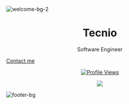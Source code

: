 ![welcome-bg-2](https://user-images.githubusercontent.com/50290580/124369381-11ed1800-dc74-11eb-90a9-2ff2073c3b97.jpg)

<h1 align="center">Tecnio</h1>

<p align="center">Software Engineer</p>
<a href="https://discord.gg/FG7BtV8c65">Contact me</a>

<a href="https://github.com/Tecnio">
  <p align="center">
    <img src="https://komarev.com/ghpvc/?username=Tecnio" alt="Profile Views">
  </p>
</a>

<p align="center">
  <img src="https://github-readme-stats.vercel.app/api?username=Tecnio&show_icons=true&theme=radical" />
</p>

![footer-bg](https://user-images.githubusercontent.com/50290580/124369382-144f7200-dc74-11eb-807a-f10a7a502dd9.jpg)
